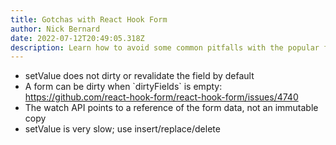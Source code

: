```yaml
---
title: Gotchas with React Hook Form
author: Nick Bernard
date: 2022-07-12T20:49:05.318Z
description: Learn how to avoid some common pitfalls with the popular form library
---
```

* setValue does not dirty or revalidate the field by default
* A form can be dirty when \`dirtyFields\` is empty: https://github.com/react-hook-form/react-hook-form/issues/4740
* The watch API points to a reference of the form data, not an immutable copy
* setValue is very slow; use insert/replace/delete